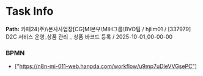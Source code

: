 # Task Info

**Path:** 카페24(주)\본사사업장\[CG]MI본부\MIH그룹\BVO팀 / hjlim01 / [337979] D2C 서비스 운영_상품 관리 _ 상품 바코드 등록 / 2025-10-01_00-00-00

### BPMN
- ["https://n8n-mi-011-web.hanpda.com/workflow/u9mp7uDIeVVGsePC"]

